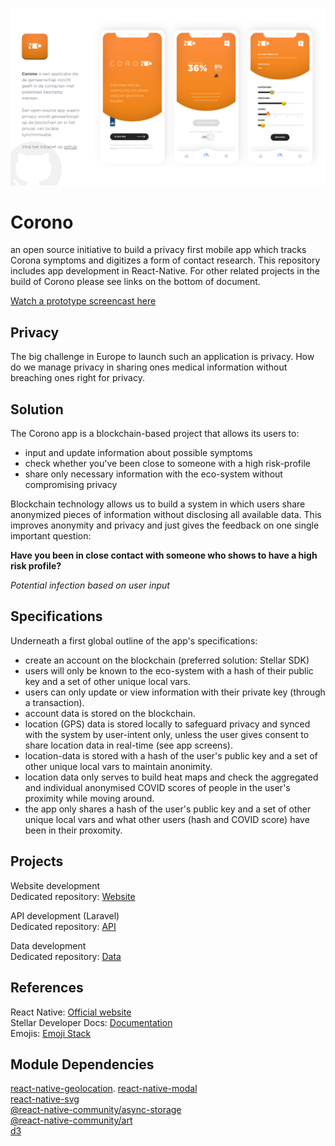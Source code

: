 
![Corono App](Design/Corono-Overview.png)

# Corono
an open source initiative to build a privacy first mobile app which tracks Corona symptoms and digitizes a form of contact research. This repository includes app development in React-Native. For other related projects in the build of Corono please see links on the bottom of document.

[Watch a prototype screencast here](https://vimeo.com/407269864)

## Privacy
The big challenge in Europe to launch such an application is privacy. How do we manage privacy in sharing ones medical information without breaching ones right for privacy.

## Solution
The Corono app is a blockchain-based project that allows its users to:
* input and update information about possible symptoms
* check whether you've been close to someone with a high risk-profile
* share only necessary information with the eco-system without compromising privacy

Blockchain technology allows us to build a system in which users share anonymized pieces of information without disclosing all available data. This improves anonymity and privacy and just gives the feedback on one single important question:

**Have you been in close contact with someone who shows to have a high risk profile?**

*Potential infection based on user input*

## Specifications
Underneath a first global outline of the app's specifications:

* create an account on the blockchain (preferred solution: Stellar SDK)
* users will only be known to the eco-system with a hash of their public key and a set of other unique local vars.
* users can only update or view information with their private key (through a transaction).
* account data is stored on the blockchain.
* location (GPS) data is stored locally to safeguard privacy and synced with the system by user-intent only, unless the user gives consent to share location data in real-time (see app screens).
* location-data is stored with a hash of the user's public key and a set of other unique local vars to maintain anonimity.
* location data only serves to build heat maps and check the aggregated and individual anonymised COVID scores of people in the user's proximity while moving around.
* the app only shares a hash of the user's public key and a set of other unique local vars and what other users (hash and COVID score) have been in their proxomity.

## Projects

Website development  
Dedicated repository: [Website](https://github.com/roecks/corono-website) 

API development (Laravel)  
Dedicated repository: [API](https://github.com/roecks/corono-api)

Data development  
Dedicated repository: [Data](https://github.com/roecks/corono-data)

## References

React Native: [Official website](https://reactnative.dev/)  
Stellar Developer Docs: [Documentation](https://www.stellar.org/developers/guides/)  
Emojis: [Emoji Stack](https://emojipedia.org/)  

## Module Dependencies
[react-native-geolocation](https://github.com/react-native-community/react-native-geolocation). 
[react-native-modal](https://github.com/react-native-community/react-native-modal)  
[react-native-svg](https://github.com/react-native-community/react-native-svg)  
[@react-native-community/async-storage](https://github.com/react-native-community/async-storage)  
[@react-native-community/art](https://github.com/react-native-community/art)  
[d3](https://github.com/react-native-community/art)  



